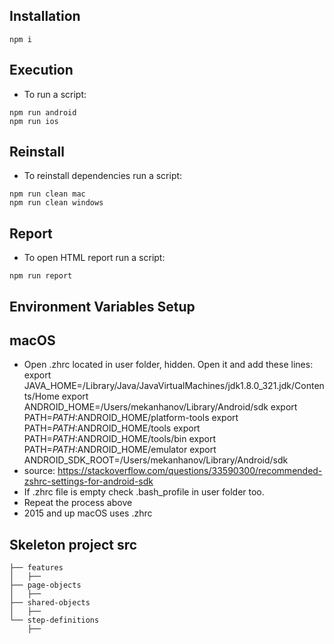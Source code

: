 ## Installation
```
npm i
```

## Execution
- To run a script:
```
npm run android
npm run ios
```
## Reinstall
- To reinstall dependencies run a script:
```
npm run clean mac
npm run clean windows
```
## Report
- To open HTML report run a script:
```
npm run report
```
## Environment Variables Setup
## macOS
- Open .zhrc located in user folder, hidden. Open it and add these lines:
export JAVA_HOME=/Library/Java/JavaVirtualMachines/jdk1.8.0_321.jdk/Contents/Home
export ANDROID_HOME=/Users/mekanhanov/Library/Android/sdk
export PATH=$PATH:$ANDROID_HOME/platform-tools
export PATH=$PATH:$ANDROID_HOME/tools
export PATH=$PATH:$ANDROID_HOME/tools/bin
export PATH=$PATH:$ANDROID_HOME/emulator
export ANDROID_SDK_ROOT=/Users/mekanhanov/Library/Android/sdk
- source: https://stackoverflow.com/questions/33590300/recommended-zshrc-settings-for-android-sdk
- If .zhrc file is empty check .bash_profile in user folder too. 
- Repeat the process above
- 2015 and up macOS uses .zhrc


## Skeleton project src

```
├── features
│   ├── 
├── page-objects
│   ├── 
├── shared-objects
│   ├── 
└── step-definitions
    ├──
```
